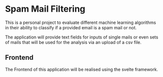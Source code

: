 # Spam Mail Filtering 

This is a personal project to evaluate different machine learning algorithms in their ability to classify if a provided email is a spam mail or not. 

The application will provide text fields for inputs of single mails or even sets of mails that will be used for the analysis via an upload of a csv file.

## Frontend

The Frontend of this application will be realised using the svelte framework.